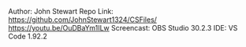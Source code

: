 Author: John Stewart
Repo Link: https://github.com/JohnStewart1324/CSFiles/
https://youtu.be/OuDBaYm1ILw
Screencast: OBS Studio 30.2.3
IDE: VS Code 1.92.2
